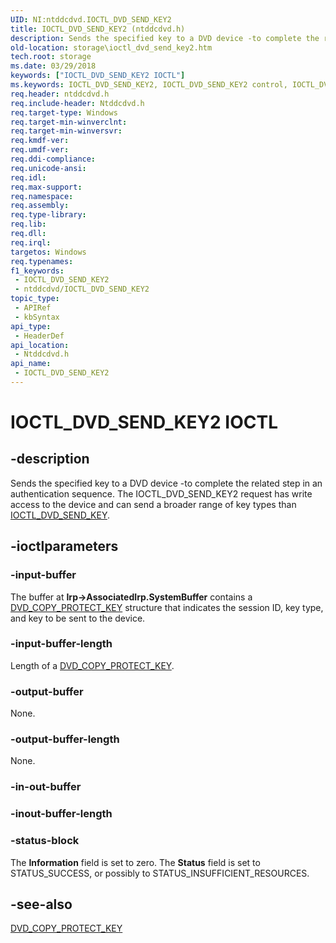 ```yaml
---
UID: NI:ntddcdvd.IOCTL_DVD_SEND_KEY2
title: IOCTL_DVD_SEND_KEY2 (ntddcdvd.h)
description: Sends the specified key to a DVD device -to complete the related step in an authentication sequence. The IOCTL_DVD_SEND_KEY2 request has write access to the device and can send a broader range of key types than IOCTL_DVD_SEND_KEY.
old-location: storage\ioctl_dvd_send_key2.htm
tech.root: storage
ms.date: 03/29/2018
keywords: ["IOCTL_DVD_SEND_KEY2 IOCTL"]
ms.keywords: IOCTL_DVD_SEND_KEY2, IOCTL_DVD_SEND_KEY2 control, IOCTL_DVD_SEND_KEY2 control code [Storage Devices], k307_f38bdf8b-8bdc-4f28-bf53-d42f8b04a610.xml, ntddcdvd/IOCTL_DVD_SEND_KEY2, storage.ioctl_dvd_send_key2
req.header: ntddcdvd.h
req.include-header: Ntddcdvd.h
req.target-type: Windows
req.target-min-winverclnt: 
req.target-min-winversvr: 
req.kmdf-ver: 
req.umdf-ver: 
req.ddi-compliance: 
req.unicode-ansi: 
req.idl: 
req.max-support: 
req.namespace: 
req.assembly: 
req.type-library: 
req.lib: 
req.dll: 
req.irql: 
targetos: Windows
req.typenames: 
f1_keywords:
 - IOCTL_DVD_SEND_KEY2
 - ntddcdvd/IOCTL_DVD_SEND_KEY2
topic_type:
 - APIRef
 - kbSyntax
api_type:
 - HeaderDef
api_location:
 - Ntddcdvd.h
api_name:
 - IOCTL_DVD_SEND_KEY2
---
```


# IOCTL_DVD_SEND_KEY2 IOCTL


## -description

Sends the specified key to a DVD device -to complete the related step in an authentication sequence. The IOCTL_DVD_SEND_KEY2 request has write access to the device and can send a broader range of key types than <a href="/windows-hardware/drivers/ddi/ntddcdvd/ni-ntddcdvd-ioctl_dvd_send_key">IOCTL_DVD_SEND_KEY</a>.

## -ioctlparameters

### -input-buffer

The buffer at <b>Irp->AssociatedIrp.SystemBuffer</b> contains a <a href="/windows-hardware/drivers/ddi/ntddcdvd/ns-ntddcdvd-_dvd_copy_protect_key">DVD_COPY_PROTECT_KEY</a> structure that indicates the session ID, key type, and key to be sent to the device.

### -input-buffer-length

Length of a <a href="/windows-hardware/drivers/ddi/ntddcdvd/ns-ntddcdvd-_dvd_copy_protect_key">DVD_COPY_PROTECT_KEY</a>.

### -output-buffer

None.

### -output-buffer-length

None.

### -in-out-buffer

### -inout-buffer-length

### -status-block

The <b>Information</b> field is set to zero. The <b>Status</b> field is set to STATUS_SUCCESS, or possibly to STATUS_INSUFFICIENT_RESOURCES.

## -see-also

<a href="/windows-hardware/drivers/ddi/ntddcdvd/ns-ntddcdvd-_dvd_copy_protect_key">DVD_COPY_PROTECT_KEY</a>
